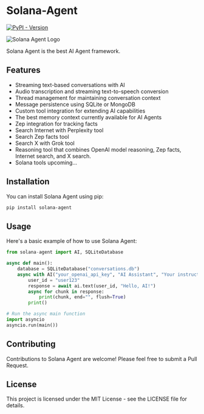 # Solana-Agent

[![PyPI - Version](https://img.shields.io/pypi/v/solana-agent)](https://pypi.org/project/solana-agent/)

![Solana Agent Logo](https://dl.walletbubbles.com/solana-agent-logo.png?width=200)

Solana Agent is the best AI Agent framework.

## Features

- Streaming text-based conversations with AI
- Audio transcription and streaming text-to-speech conversion
- Thread management for maintaining conversation context
- Message persistence using SQLite or MongoDB
- Custom tool integration for extending AI capabilities
- The best memory context currently available for AI Agents
- Zep integration for tracking facts
- Search Internet with Perplexity tool
- Search Zep facts tool
- Search X with Grok tool
- Reasoning tool that combines OpenAI model reasoning, Zep facts, Internet search, and X search.
- Solana tools upcoming...

## Installation

You can install Solana Agent using pip:

```bash
pip install solana-agent
```

## Usage

Here's a basic example of how to use Solana Agent:

```python
from solana-agent import AI, SQLiteDatabase

async def main():
    database = SQLiteDatabase("conversations.db")
    async with AI("your_openai_api_key", "AI Assistant", "Your instructions here", database) as ai:
        user_id = "user123"
        response = await ai.text(user_id, "Hello, AI!")
        async for chunk in response:
            print(chunk, end="", flush=True)
        print()

# Run the async main function
import asyncio
asyncio.run(main())
```

## Contributing

Contributions to Solana Agent are welcome! Please feel free to submit a Pull Request.

## License

This project is licensed under the MIT License - see the LICENSE file for details.
